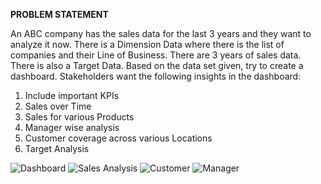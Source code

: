 **PROBLEM STATEMENT**

An ABC company has the sales data for the last 3 years and they want to analyze it now. 
There is a Dimension Data where there is the list of companies and their Line of Business. There are 3 years of sales data. There is also a Target Data. 
Based on the data set given, try to create a dashboard.
Stakeholders want the following insights in the dashboard:
1)	Include important KPIs
2)	Sales over Time
3)	Sales for various Products
4)	Manager wise analysis
5)	Customer coverage across various Locations
6)	Target Analysis


![Dashboard](https://user-images.githubusercontent.com/76425286/172103540-04783162-041a-42f3-bcb6-808d2b8b914c.png)
![Sales Analysis](https://user-images.githubusercontent.com/76425286/172103629-0dd93f48-00b1-41e0-8fe1-9a342c0a946b.png)
![Customer](https://user-images.githubusercontent.com/76425286/172103662-6769d33e-847f-4b5a-8782-e2bd99fbf45a.png)
![Manager](https://user-images.githubusercontent.com/76425286/172103689-be70c9c3-bb47-4d38-9880-d5b1f1397803.png)

